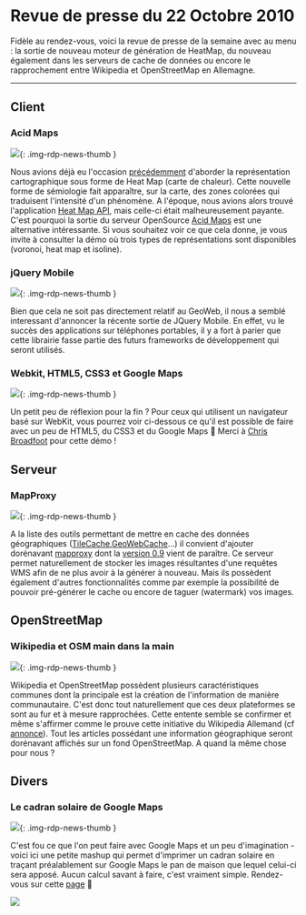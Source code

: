 # Revue de presse du 22 Octobre 2010

Fidèle au rendez-vous, voici la revue de presse de la semaine avec au menu : la sortie de nouveau moteur de génération de HeatMap, du nouveau également dans les serveurs de cache de données ou encore le rapprochement entre Wikipedia et OpenStreetMap en Allemagne.

----

## Client

### Acid Maps

![](https://cdn.geotribu.fr/img/1voronoi.png){: .img-rdp-news-thumb }

Nous avions déjà eu l'occasion [précédemment](http://geotribu.net/node/192) d'aborder la représentation cartographique sous forme de Heat Map (carte de chaleur). Cette nouvelle forme de sémiologie fait apparaître, sur la carte, des zones colorées qui traduisent l'intensité d'un phénomène. A l'époque, nous avions alors trouvé l'application [Heat Map API](http://www.heatmapapi.com/), mais celle-ci était malheureusement payante. C'est pourquoi la sortie du serveur OpenSource [Acid Maps](http://xoomcode.com/content/acid-maps-visualizations-real-time-decisions) est une alternative intéressante. Si vous souhaitez voir ce que cela donne, je vous invite à consulter la démo où trois types de représentations sont disponibles (voronoi, heat map et isoline).

### jQuery Mobile

![](https://cdn.geotribu.fr/img/2icon_jquery%20%281%29.jpg){: .img-rdp-news-thumb }

Bien que cela ne soit pas directement relatif au GeoWeb, il nous a semblé interessant d'annoncer la récente sortie de JQuery Mobile. En effet, vu le succès des applications sur téléphones portables, il y a fort à parier que cette librairie fasse partie des futurs frameworks de développement qui seront utilisés.

### Webkit, HTML5, CSS3 et Google Maps

![](https://cdn.geotribu.fr/img/internal/icons-rdp-news/news.png){: .img-rdp-news-thumb }

Un petit peu de réflexion pour la fin ? Pour ceux qui utilisent un navigateur basé sur WebKit, vous pourrez voir ci-dessous ce qu'il est possible de faire avec un peu de HTML5, du CSS3 et du Google Maps :slightly_smiling_face: Merci à [Chris](http://twitter.com/#broady) [Broadfoot](http://chrisbroadfoot.id.au/) pour cette démo !

## Serveur

### MapProxy

![](https://cdn.geotribu.fr/img/internal/icons-rdp-news/news.png){: .img-rdp-news-thumb }

A la liste des outils permettant de mettre en cache des données géographiques ([TileCache](http://tilecache.org/),[GeoWebCache](http://geowebcache.sourceforge.net/)...) il convient d'ajouter dorénavant [mapproxy](http://mapproxy.org/) dont la [version 0.9](http://blog.mapproxy.org/new-mapproxy-090-release) vient de paraître. Ce serveur permet naturellement de stocker les images résultantes d'une requêtes WMS afin de ne plus avoir à la générer à nouveau. Mais ils possèdent également d'autres fonctionnalités comme par exemple la possibilité de pouvoir pré-générer le cache ou encore de taguer (watermark) vos images.

## OpenStreetMap

### Wikipedia et OSM main dans la main

![](https://cdn.geotribu.fr/img/internal/icons-rdp-news/news.png){: .img-rdp-news-thumb }

Wikipedia et OpenStreetMap possèdent plusieurs caractéristiques communes dont la principale est la création de l'information de manière communautaire. C'est donc tout naturellement que ces deux plateformes se sont au fur et à mesure rapprochées. Cette entente semble se confirmer et même s'affirmer comme le prouve cette initiative du Wikipedia Allemand (cf [annonce](http://opengeodata.org/wikipedia-makes-openstreetmap-more-prominent)). Tout les articles possédant une information géographique seront dorénavant affichés sur un fond OpenStreetMap. A quand la même chose pour nous ?

## Divers

### Le cadran solaire de Google Maps

![](https://cdn.geotribu.fr/img/internal/icons-rdp-news/news.png){: .img-rdp-news-thumb }

C'est fou ce que l'on peut faire avec Google Maps et un peu d'imagination - voici ici une petite mashup qui permet d'imprimer un cadran solaire en traçant préalablement sur Google Maps le pan de maison que lequel celui-ci sera apposé. Aucun calcul savant à faire, c'est vraiment simple. Rendez-vous sur cette [page](http://sundial.damia.net/vertical/index-fr.html) :slightly_smiling_face:

![](http://sundial.damia.net/vertical/ima/sundial-window.jpg)
